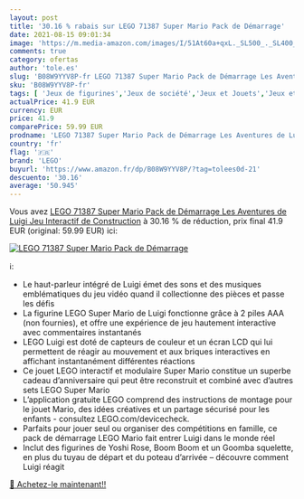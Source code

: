 ```yaml
---
layout: post
title: '30.16 % rabais sur LEGO 71387 Super Mario Pack de Démarrage'
date: 2021-08-15 09:01:34
image: 'https://m.media-amazon.com/images/I/51At60a+qxL._SL500_._SL400_.jpg'
comments: true
category: ofertas
author: 'tole.es'
slug: 'B08W9YYV8P-fr LEGO 71387 Super Mario Pack de Démarrage Les Aventures de...'
sku: 'B08W9YYV8P-fr'
tags: [ 'Jeux de figurines','Jeux de société','Jeux et Jouets','Jeux et jouets','lego', ]
actualPrice: 41.9 EUR
currency: EUR
price: 41.9
comparePrice: 59.99 EUR
prodname: 'LEGO 71387 Super Mario Pack de Démarrage Les Aventures de Luigi  Jeu Interactif de Construction'
country: 'fr'
flag: '🇫🇷'
brand: 'LEGO'
buyurl: 'https://www.amazon.fr/dp/B08W9YYV8P/?tag=tolees0d-21'
descuento: '30.16'
average: '50.945'
---
```


Vous avez [LEGO 71387 Super Mario Pack de Démarrage Les Aventures de Luigi  Jeu Interactif de Construction](https://www.amazon.fr/dp/B08W9YYV8P/?tag=tolees0d-21)  à  30.16 % de réduction, prix final  41.9 EUR (original: 59.99 EUR) ici:

[![LEGO 71387 Super Mario Pack de Démarrage](https://m.media-amazon.com/images/I/51At60a+qxL._SL500_._SL400_.jpg)](https://www.amazon.fr/dp/B08W9YYV8P/?tag=tolees0d-21)

ℹ️:

- Le haut-parleur intégré de Luigi émet des sons et des musiques emblématiques du jeu vidéo quand il collectionne des pièces et passe les défis
- La figurine LEGO Super Mario de Luigi fonctionne grâce à 2 piles AAA (non fournies), et offre une expérience de jeu hautement interactive avec commentaires instantanés
- LEGO Luigi est doté de capteurs de couleur et un écran LCD qui lui permettent de réagir au mouvement et aux briques interactives en affichant instantanément différentes réactions
- Ce jouet LEGO interactif et modulaire Super Mario constitue un superbe cadeau d’anniversaire qui peut être reconstruit et combiné avec d’autres sets LEGO Super Mario
- L’application gratuite LEGO comprend des instructions de montage pour le jouet Mario, des idées créatives et un partage sécurisé pour les enfants - consultez LEGO.com/devicecheck.
- Parfaits pour jouer seul ou organiser des compétitions en famille, ce pack de démarrage LEGO Mario fait entrer Luigi dans le monde réel
- Inclut des figurines de Yoshi Rose, Boom Boom et un Goomba squelette, en plus du tuyau de départ et du poteau d’arrivée – découvre comment Luigi réagit

[🛒 Achetez-le maintenant!!](https://www.amazon.fr/dp/B08W9YYV8P/?tag=tolees0d-21)
